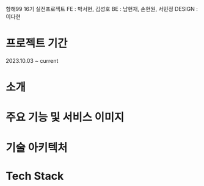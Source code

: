 항해99 16기 실전프로젝트
FE : 박서현, 김성호
BE : 남현재, 손현원, 서민정
DESIGN : 이다현

# 프로젝트 기간
2023.10.03 ~ current

# 소개

# 주요 기능 및 서비스 이미지

# 기술 아키텍처

# Tech Stack
